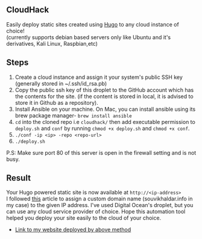 ## CloudHack
Easily deploy static sites created using [Hugo](https://gohugo.io/) to any cloud instance of choice!  
(currently supports debian based servers only like Ubuntu and it's derivatives, Kali Linux, Raspbian,etc) 

## Steps
1. Create a cloud instance and assign it your system's public SSH key (generally stored in ~/.ssh/id_rsa.pb)  
2. Copy the public ssh key of this droplet to the GitHub account which has the contents for the site. (if the content is stored in local, it is advised to store it in Github as a repository).   
3. Install Ansible on your machine. On Mac, you can install ansible using its brew package manager- `brew install ansible`   
4. `cd` into the cloned repo i.e `cloudhack/` then add executable permission to `deploy.sh` and `conf` by running `chmod +x deploy.sh` and `chmod +x conf`.  
5. `./conf -ip <ip> -repo <repo-url>`  
6. `./deploy.sh`  

P.S: Make sure port 80 of this server is open in the firewall setting and is not busy.  


## Result
Your Hugo powered static site is now available at `http://<ip-address>`  
I followed [this](https://www.howlthemes.com/point-domain-name-digitalocean-droplet/) article to assign a custom domain name (souvikhaldar.info in my case) to the given IP address. I've used Digital Ocean's droplet, but you can use any cloud service provider of choice. Hope this automation tool helped you deploy your site easily to the cloud of your choice.  

* [Link to my website deployed by above method](http://souvikhaldar.info)